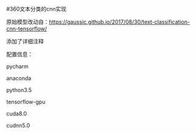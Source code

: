 #360文本分类的cnn实现

原始模型改动自：https://gaussic.github.io/2017/08/30/text-classification-cnn-tensorflow/

添加了详细注释

配置信息：

pycharm

anaconda

python3.5

tensorflow-gpu

cuda8.0

cudnn5.0